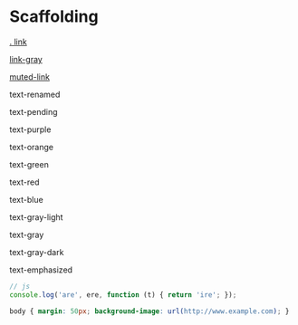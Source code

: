 # Scaffolding

<p><a href=".">. link</a></p>
<p><a href="." class="link-gray">link-gray</a></p>
<p><a href="." class="muted-link">muted-link</a></p>
<p class="text-renamed">text-renamed</p>
<p class="text-pending">text-pending</p>
<p class="text-purple">text-purple</p>
<p class="text-orange">text-orange</p>
<p class="text-green">text-green</p>
<p class="text-red">text-red</p>
<p class="text-blue">text-blue</p>
<p class="text-gray-light">text-gray-light</p>
<p class="text-gray">text-gray</p>
<p class="text-gray-dark">text-gray-dark</p>
<p class="text-emphasized">text-emphasized</p>

```js
// js
console.log('are', ere, function (t) { return 'ire'; });
```

```css
body { margin: 50px; background-image: url(http://www.example.com); }
```

<script type="text/javascript">
document.querySelector('body').classList.add('markdown-body');
</script>
